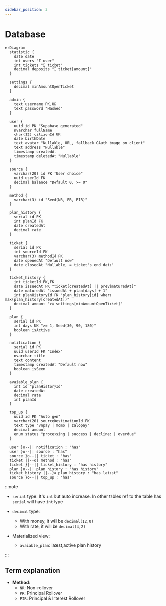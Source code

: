 ```yaml
---
sidebar_position: 3
---
```


# Database

```mermaid
erDiagram
  statistic {
    date date
    int users "Σ user"
    int tickets "Σ ticket"
    decimal deposits "Σ ticket[amount]"
  }

  settings {
    decimal minAmountOpenTicket
  }

  admin {
    text username PK,UK
    text password "Hashed"
  }

  user {
    uuid id PK "Supabase generated"
    nvarchar fullName
    char(12) citizenId UK
    date birthDate
    text avatar "Nullable, URL, fallback OAuth image on client"
    text address "Nullable"
    timestamp createdAt
    timestamp deletedAt "Nullable"
  }

  source {
    varchar(20) id PK "User choice"
    uuid userId FK
    decimal balance "Default 0, >= 0"
  }

  method {
    varchar(3) id "Seed(NR, PR, PIR)"
  }

  plan_history {
    serial id PK
    int planId FK
    date createdAt
    decimal rate
  }

  ticket {
    serial id PK
    int sourceId FK
    varchar(3) methodId FK
    date openedAt "Default now"
    date closedAt "Nullable, = ticket's end date"
  }

  ticket_history {
    int ticketId PK,FK
    date issuedAt PK "ticket[createdAt] || prev[maturedAt]"
    date maturedAt "issuedAt + plan[days] + 1"
    int planHistoryId FK "plan_history[id] where max(plan_history[createdAt])"
    decimal amount ">= settings[minAmountOpenTicket]"
  }

  plan {
    serial id PK
    int days UK ">= 1, Seed(30, 90, 180)"
    boolean isActive
  }

  notification {
    serial id PK
    uuid userId FK "Index"
    nvarchar title
    text content
    timestamp createdAt "Default now"
    boolean isSeen
  }

  avaiable_plan {
    int id "planHistoryId"
    date createdAt
    decimal rate
    int planId
  }

  top_up {
    uuid id PK "Auto gen"
    varchar(20) sourceDestinationId FK
    text type "vnpay | momo | zalopay"
    decimal amount
    enum status "processing | success | declined | overdue"
  }

  user }o--|| notification : "has"
  user }o--|| source : "has"
  source }o--|| ticket : "has"
  ticket ||--o{ method : "has"
  ticket }|--|| ticket_history : "has history"
  plan }o--|| plan_history : "has history"
  ticket_history ||--}o plan_history : "has latest"
  source }o--|| top_up : "has"
```

:::note

- `serial` type: It's `int` but auto increase. In other tables ref to the table has `serial` will have `int` type
- `decimal` type:

  - With money, it will be `decimal(12,0)`
  - With rate, it will be `decimal(4,2)`

- Materialized view:

  - `avaiable_plan`: latest,active plan history

:::

## Term explanation

- **Method**:
  - `NR`: Non-rollover
  - `PR`: Principal Rollover
  - `PIR`: Principal & Interest Rollover

